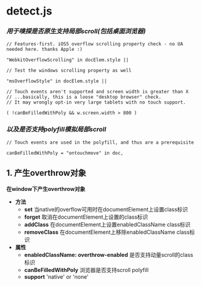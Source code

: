 # detect.js

### *用于嗅探是否原生支持局部scroll(包括桌面浏览器)*
```
// Features-first. iOS5 overflow scrolling property check - no UA needed here. thanks Apple :)

"WebkitOverflowScrolling" in docElem.style ||

// Test the windows scrolling property as well

"msOverflowStyle" in docElem.style ||

// Touch events aren't supported and screen width is greater than X
// ...basically, this is a loose "desktop browser" check.
// It may wrongly opt-in very large tablets with no touch support.

( !canBeFilledWithPoly && w.screen.width > 800 )
```
### *以及是否支持polyfill模拟局部scroll*
```
// Touch events are used in the polyfill, and thus are a prerequisite

canBeFilledWithPoly = "ontouchmove" in doc,
```

## 1. 产生overthrow对象
__在window下产生overthrow对象__
* __方法__
    - __set__
当native的overflow可用时在documentElement上设置class标识
    - __forget__
取消在documentElement上设置的class标识
    - __addClass__
    在documentElement上设置enabledClassName class标识
    - __removeClass__
    在documentElement上移除enabledClassName class标识
* __属性__
    - __enabledClassName: overthrow-enabled__
    是否支持动量scroll的class标识
    - __canBeFilledWithPoly__
    浏览器是否支持scroll polyfill
    - __support__
    'native' or 'none'
